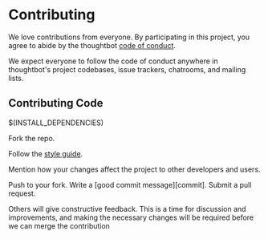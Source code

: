 # Contributing

We love contributions from everyone.
By participating in this project,
you agree to abide by the thoughtbot [code of conduct].

  [code of conduct]: https://thoughtbot.com/open-source-code-of-conduct

We expect everyone to follow the code of conduct
anywhere in thoughtbot's project codebases,
issue trackers, chatrooms, and mailing lists.

## Contributing Code

$(INSTALL_DEPENDENCIES)

Fork the repo.

Follow the [style guide][style].

  [style]: https://github.com/thoughtbot/guides/tree/master/style

Mention how your changes affect the project to other developers and users.

Push to your fork. Write a [good commit message][commit]. Submit a pull request.


Others will give constructive feedback.
This is a time for discussion and improvements,
and making the necessary changes will be required before we can
merge the contribution
